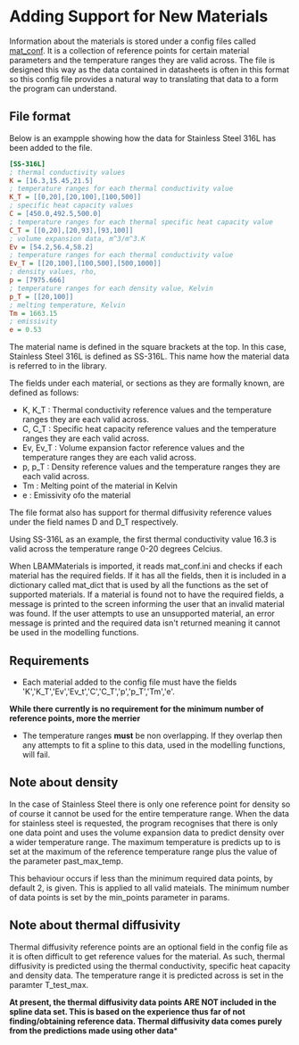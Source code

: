 # Adding Support for New Materials

Information about the materials is stored under a config files called [mat_conf](../LBAMMaterials/maat_conf.ini). It is a collection of reference points for certain material parameters and the temperature ranges they are valid across. The file is designed this way as the data contained in datasheets is often in this format so this config file provides a natural way to translating that data to a form the program can understand.

## File format

Below is an exampple showing how the data for Stainless Steel 316L has been added to the file.

```INI
[SS-316L]
; thermal conductivity values
K = [16.3,15.45,21.5]
; temperature ranges for each thermal conductivity value
K_T = [[0,20],[20,100],[100,500]]
; specific heat capacity values
C = [450.0,492.5,500.0]
; temperature ranges for each thermal specific heat capacity value
C_T = [[0,20],[20,93],[93,100]]
; volume expansion data, m^3/m^3.K
Ev = [54.2,56.4,58.2]
; temperature ranges for each thermal conductivity value
Ev_T = [[20,100],[100,500],[500,1000]]
; density values, rho,
p = [7975.666]
; temperature ranges for each density value, Kelvin
p_T = [[20,100]]
; melting temperature, Kelvin
Tm = 1663.15
; emissivity
e = 0.53
```

The material name is defined in the square brackets at the top. In this case, Stainless Steel 316L is defined as SS-316L. This name how the material data is referred to in the library.

The fields under each material, or sections as they are formally known, are defined as follows:
- K, K_T : Thermal conductivity reference values and the temperature ranges they are each valid across.
- C, C_T : Specific heat capacity reference values and the temperature ranges they are each valid across.
- Ev, Ev_T : Volume expansion factor reference values and the temperature ranges they are each valid across.
- p, p_T : Density reference values and the temperature ranges they are each valid across.
- Tm : Melting point of the material in Kelvin
- e : Emissivity ofo the material

The file format also has support for thermal diffusivity reference values under the field names D and D_T respectively.

Using SS-316L as an example, the first thermal conductivity value 16.3 is valid across the temperature range 0-20 degrees Celcius.

When LBAMMaterials is imported, it reads mat_conf.ini and checks if each material has the required fields. If it has all the fields, then it is included in a dictionary called mat_dict that is used by all the functions as the set of supported materials. If a material is found not to have the required fields, a message is printed to the screen informing the user that an invalid material was found. If the user attempts to use an unsupported material, an error message is printed and the required data isn't returned meaning it cannot be used in the modelling functions.

## Requirements

- Each material added to the config file must have the fields 'K','K_T','Ev','Ev_t','C','C_T','p','p_T','Tm','e'.

**While there currently is no requirement for the minimum number of reference points, more the merrier**

- The temperature ranges **must** be non overlapping. If they overlap then any attempts to fit a spline to this data, used in the modelling functions, will fail.

## Note about density

In the case of Stainless Steel there is only one reference point for density so of course it cannot be used for the entire temperature range. When the data for stainless steel is requested, the program recognises that there is only one data point and uses the volume expansion data to predict density over a wider temperature range. The maximum temperature is predicts up to is set at the maximum of the reference temperature range plus the value of the parameter past_max_temp.

This behaviour occurs if less than the minimum required data points, by default 2, is given. This is applied to all valid mateials. The minimum number of data points is set by the min_points parameter in params.

## Note about thermal diffusivity

Thermal diffusivity reference points are an optional field in the config file as it is often difficult to get reference values for the material. As such, thermal diffusivity is predicted using the thermal conductivity, specific heat capacity and density data. The temperature range it is predicted across is set in the paramter T_test_max.

**At present, the thermal diffusivity data points ARE NOT included in the spline data set. This is based on the experience thus far of not finding/obtaining reference data. Thermal diffusivity data comes purely from the predictions made using other data***
